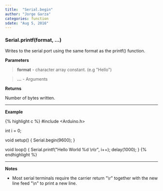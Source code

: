 ```yaml
---
title:  "Serial.begin"
author: "Jorge Garza"
categories: function
sdate: "Aug 5, 2016"
---
```


### Serial.printf(format, ...)

Writes to the serial port using the same format as the printf() function. 

**Parameters**

> **format** - character array constant. (e.g "Hello")

> **...** - Arguments 

**Returns**

Number of bytes written. 

____________________

**Example**

{% highlight c %}
#include <Arduino.h>

int i = 0;

void setup() {
	Serial.begin(9600);
}

void loop() {
	Serial.printf("Hello World %d \n\r", i++);
	delay(1000);
}
{% endhighlight %}

____________________

**Notes**

- Most serial terminals require the carrier return "\r" together with the new line feed "\n" to print a new line. 